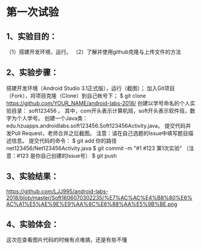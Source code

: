 # 第一次试验

## 1、实验目的：

（1）搭建开发环境，运行。 （2）了解并使用github克隆与上传文件的方法

## 2、实验步骤：

搭建开发环境（Android Studio 3.1正式版），运行（截图）； 加入Git项目（Fork），将项目克隆（Clone）到自己帐号下； $ git clone https://github.com/YOUR_NAME/android-labs-2018/ 创建以学号命名的个人实验目录： soft123456 。 其中，com开头表示计算机班，soft开头表示软件班，数字为个人学号。 创建一个Java类：edu.hzuapps.androidlabs.soft123456.Soft123456Activity.java。 提交代码并发Pull Request，老师合并之后截图。 注意：请在自己选题的Issue中填写题目描述信息。 提交代码的命令： $ git add 你的路径net123456/Net123456Activity.java $ git commit -m "#1 #123 第1次实验" （注意：#123 是你自己创建的Issue号） $ git push

## 3、实验结果：

https://github.com/LJJ995/android-labs-2018/blob/master/Soft1606070302235/%E7%AC%AC%E4%B8%80%E6%AC%A1%E5%AE%9E%E9%AA%8C%E6%88%AA%E5%9B%BE.png

## 4、实验体会：

这次在查看图片代码的时候有点难搞，还是有些不懂
